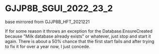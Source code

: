# GJJP8B_SGUI_2022_23_2
base mirrored from GJJP8B_HFT_2021221

If for some reason it throws an exception for the Database.EnsureCreated because "Milk database already exists" or whatever, just stop and start it again. There is about a 50% chance that the first start fails and after trying to fix it for over a year now, I just concede.
